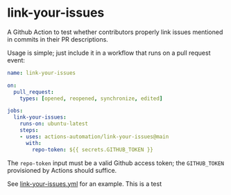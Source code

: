# link-your-issues

A Github Action to test whether contributors properly link issues mentioned in commits in their PR descriptions.

Usage is simple; just include it in a workflow that runs on a pull request event:

```yml
name: link-your-issues

on:
  pull_request:
    types: [opened, reopened, synchronize, edited]

jobs:
  link-your-issues:
    runs-on: ubuntu-latest
    steps:
    - uses: actions-automation/link-your-issues@main
      with:
        repo-token: ${{ secrets.GITHUB_TOKEN }}
```

The `repo-token` input must be a valid Github access token; the `GITHUB_TOKEN` provisioned by Actions should suffice.

See [link-your-issues.yml](.github/workflows/link-your-issues.yml) for an example.
This is a test
